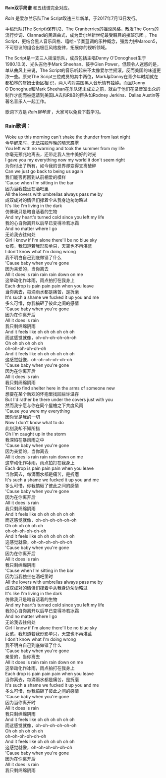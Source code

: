 

**Rain双手简谱** 和五线谱完全对应。

_Rain_ 是爱尔兰乐队The Script暌违三年新单，于2017年7月13日发行。

手稿乐队(The Script)保有U2、The Cranberries的摇滚风格，散发The
Corrs的流行步调、Clannad的民谣曲式，成为爱尔兰新世纪最受瞩目的接班乐团 。The
Script，更结合黑人音乐风格、嘻哈+节奏蓝调的乐种概念，强势力拼Maroon5，不可思议的组合出极巨风格旋律，拓展你的视听领域。

The Script是一支三人摇滚乐队，成员包括主唱Danny O'Donoghue(生于1980.10.3)、光头吉他手Mark
Sheehan、鼓手Glen Power。但颇令人迷惑的是，单从曲风上来说，The
Script的音乐听起来不太像爱尔兰摇滚，反而美国的味道更浓一些。原来The
Script三位成员的其中两位，Mark与Danny在青少年时期就在都柏林的詹姆士街区相 识，两人均对美国黑人音乐情有独钟。而且Danny
O'Donoghue和Mark Sheehan在乐队还未成立之前，就由于他们在录音室出众的制作才能而被邀请到美国LA去和R&B的巨头如Rodney
Jerkins、Dallas Austin等著名音乐人一起工作。

歌词下方是 _Rain钢琴谱_ ，大家可以免费下载学习。

### Rain歌词：

Woke up this morning can't shake the thunder from last night  
今早醒来时，无法摆脱昨晚的晴天霹雳  
You left with no warning and took the summer from my life  
你毫无预兆地离去，还带走我人生中美好的时光  
I gave you my everything now my world it don't seem right  
为你付出了所有，如今我的世界却变得支离破碎  
Can we just go back to being us again  
我们能否再回到从前相爱的模样  
'Cause when I'm sitting in the bar  
因为当我独坐在酒吧里  
All the lovers with umbrellas always pass me by  
成双成对的情侣们撑着伞从我身边匆匆略过  
It's like I'm living in the dark  
仿佛我只是暗自活着的生物  
And my heart's turned cold since you left my life  
我的心自你离开以后早已变得冷若冰霜  
And no matter where I go  
无论我去往何处  
Girl I know if I'm alone there'll be no blue sky  
女孩，我知道若我形影单只，天空也不再湛蓝  
I don't know what I'm doing wrong  
我不明白自己到底做错了什么  
'Cause baby when you're gone  
因为亲爱的，当你离去  
All it does is rain rain rain down on me  
这举动化作冰雨，雨点拍打在我身上  
Each drop is pain pain pain when you leave  
当你离去，每滴雨水都是痛苦，是折磨  
It's such a shame we fucked it up you and me  
多么可惜，你我搞砸了彼此之间的感情  
'Cause baby when you're gone  
因为在你离开后  
All it does is rain  
我只剩绵绵阴雨  
And it feels like oh oh oh oh oh oh  
而这感觉就像，oh-oh-oh-oh-oh-oh  
Oh oh oh oh oh oh  
oh-oh-oh-oh-oh-oh  
And it feels like oh oh oh oh oh oh  
这感觉就像，oh-oh-oh-oh-oh-oh  
'Cause baby when you're gone  
因为在你离开后  
All it does is rain  
我只剩绵绵阴雨  
Tried to find shelter here in the arms of someone new  
想要在某个新欢的怀抱里找回些许温存  
But I'd rather be there under the covers just with you  
然而我宁愿与你在同个屋檐之下共度风雨  
'Cause you were my everything  
因你曾是我的一切  
Now I don't know what to do  
此刻我却不知所措  
Oh I'm caught up in the storm  
我深陷在暴风雨之中  
'Cause baby when you're gone  
因为亲爱的，当你离去  
All it does is rain rain rain down on me  
这举动化作冰雨，雨点拍打在我身上  
Each drop is pain pain pain when you leave  
当你离去，每滴雨水都是痛苦，是折磨  
It's such a shame we fucked it up you and me  
多么可惜，你我搞砸了彼此之间的感情  
'Cause baby when you're gone  
因为在你离开后  
All it does is rain  
我只剩绵绵阴雨  
And it feels like oh oh oh oh oh oh  
而这感觉就像，oh-oh-oh-oh-oh-oh  
Oh oh oh oh oh oh  
oh-oh-oh-oh-oh-oh  
And it feels like oh oh oh oh oh oh  
这感觉就像，oh-oh-oh-oh-oh-oh  
'Cause baby when you're gone  
因为在你离开后  
All it does is rain  
我只剩绵绵阴雨  
'Cause when I'm sitting in the bar  
因为当我独坐在酒吧里时  
All the lovers with umbrellas always pass me by  
成双成对的情侣们撑着伞从我身边匆匆略过  
It's like I'm living in the dark  
仿佛我只是暗自活着的生物  
And my heart's turned cold since you left my life  
我的心自你离开以后早已变得冷若冰霜  
And no matter where I go  
无论我去往何处  
Girl I know if I'm alone there'll be no blue sky  
女孩，我知道若我形影单只，天空也不再湛蓝  
I don't know what I'm doing wrong  
我不明白自己到底做错了什么  
'Cause baby when you're gone  
亲爱的，当你离去  
All it does is rain rain rain down on me  
这举动化作冰雨，雨点拍打在我身上  
Each drop is pain pain pain when you leave  
当你离去，每滴雨水都是痛苦，是折磨  
It's such a shame we fucked it up you and me  
多么可惜，你我搞砸了彼此之间的感情  
'Cause baby when you're gone  
因为当你离开时  
All it does is rain  
我只剩绵绵阴雨  
And it feels like oh oh oh oh oh oh  
而这感觉就像，oh-oh-oh-oh-oh-oh  
Oh oh oh oh oh oh  
oh-oh-oh-oh-oh-oh  
And it feels like oh oh oh oh oh oh  
这感觉就像，oh-oh-oh-oh-oh-oh  
'Cause baby when you're gone  
因为在你离开后  
All it does is rain  
我只剩绵绵阴雨

